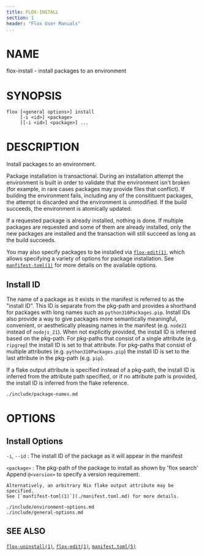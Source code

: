 ```yaml
---
title: FLOX-INSTALL
section: 1
header: "Flox User Manuals"
...
```



# NAME

flox-install - install packages to an environment

# SYNOPSIS

```
flox [<general options>] install
     [-i <id>] <package>
     [[-i <id>] <package>] ...
```

# DESCRIPTION

Install packages to an environment.

Package installation is transactional.
During an installation attempt the environment is built in order to validate
that the environment isn't broken
(for example, in rare cases packages may provide files that conflict).
If building the environment fails,
including any of the consitituent packages,
the attempt is discarded and the environment is unmodified.
If the build succeeds, the environment is atomically updated.

If a requested package is already installed, nothing is done.
If multiple packages are requested and some of them are already installed,
only the new packages are installed and the transaction will still succeed as
long as the build succeeds.

You may also specify packages to be installed via
[`flox-edit(1)`](./flox-edit.md),
which allows specifying a variety of options for package installation.
See [`manfifest-toml(1)`](./manifest.toml.md) for more details on the available
options.

## Install ID

The name of a package as it exists in the manifest is referred to as the
"install ID".
This ID is separate from the pkg-path and provides a shorthand for packages
with long names such as `python310Packages.pip`.
Install IDs also provide a way to give packages more semantically meaningful,
convenient, or aesthetically pleasing names in the manifest
(e.g. `node21` instead of `nodejs_21`).
When not explicitly provided, the install ID is inferred based on the pkg-path.
For pkg-paths that consist of a single attribute (e.g. `ripgrep`) the install
ID is set to that attribute.
For pkg-paths that consist of multiple attributes (e.g. `python310Packages.pip`)
the install ID is set to the last attribute in the pkg-path (e.g. `pip`).

If a flake output attribute is specified instead of a pkg-path, the install ID
is inferred from the attribute path specified,
or if no attribute path is provided, the install ID is inferred from the flake
reference.

```{.include}
./include/package-names.md
```

# OPTIONS

## Install Options

`-i`, `--id`
:   The install ID of the package as it will appear in the manifest

`<package>`
:   The pkg-path of the package to install as shown by 'flox search'
    Append `@<version>` to specify a version requirement.

    Alternatively, an arbitrary Nix flake output attribute may be specified.
    See [`manfifest-toml(1)`](./manifest.toml.md) for more details.


```{.include}
./include/environment-options.md
./include/general-options.md
```

## SEE ALSO
[`flox-uninstall(1)`](./flox-uninstall.md),
[`flox-edit(1)`](./flox-edit.md),
[`manifest.toml(5)`](./manifest.toml.md)
